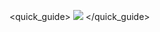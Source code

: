 <quick_guide>
![](http://static.energysistem.com/images/manuals/42548/56a64b016f0e5.jpg)
</quick_guide>

